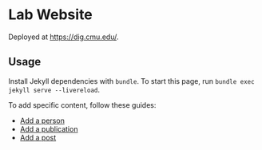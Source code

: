 # Lab Website

Deployed at https://dig.cmu.edu/. 

## Usage

Install Jekyll dependencies with `bundle`. To start this page, run `bundle exec jekyll serve --livereload`.

To add specific content, follow these guides:
* [Add a person](_people)
* [Add a publication](_publications)
* [Add a post](_posts)
